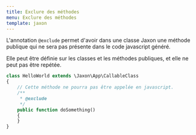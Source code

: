```yaml
---
title: Exclure des méthodes
menu: Exclure des méthodes
template: jaxon
---
```


L'annotation `@exclude` permet d'avoir dans une classe Jaxon une méthode publique qui ne sera pas présente dans le code javascript généré.

Elle peut être définie sur les classes et les méthodes publiques, et elle ne peut pas être repétée.

```php
class HelloWorld extends \Jaxon\App\CallableClass
{
    // Cette méthode ne pourra pas être appelée en javascript.
    /**
     * @exclude
     */
    public function doSomething()
    {
    }
}
```
